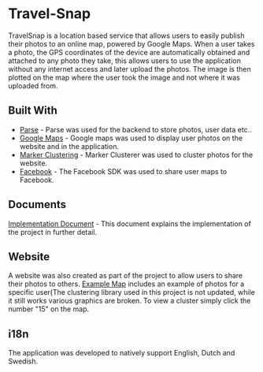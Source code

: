 # Travel-Snap
TravelSnap  is  a  location  based  service  that  allows  users  to  easily  publish  their  photos to  an online map, powered by Google Maps. When a user takes a photo, the GPS coordinates of the device are automatically obtained and attached to any photo they take, this allows users to use the  application  without  any  internet  access  and  later  upload  the  photos.  The  image  is  then plotted on the map where the user took the image and not where it was uploaded from.


## Built With

* [Parse](http://www.parse.com) - Parse was used for the backend to store photos, user data etc..
* [Google Maps](https://developers.google.com/maps/documentation/android-api/) - Google maps was used to display user photos on the website and in the application.
* [Marker Clustering](https://developers.google.com/maps/documentation/javascript/marker-clustering) - Marker Clusterer was used to cluster photos for the website.
* [Facebook](https://developers.facebook.com/docs/android/) - The Facebook SDK was used to share user maps to Facebook.


## Documents

[Implementation Document](https://dl.dropboxusercontent.com/u/40807068/glaceyfypreport.docx) - This document explains the implementation of the project in further detail.

## Website

A website was also created as part of the project to allow users to share their photos to others. [Example Map](https://travel-snap.herokuapp.com/map/2CVN7vpEoF) includes an example of photos for a specific user(The clustering library used in this project is not updated, while it still works various graphics are broken. To view a cluster simply click the number "15" on the map.


## i18n

The application was developed to natively support English, Dutch and Swedish.
